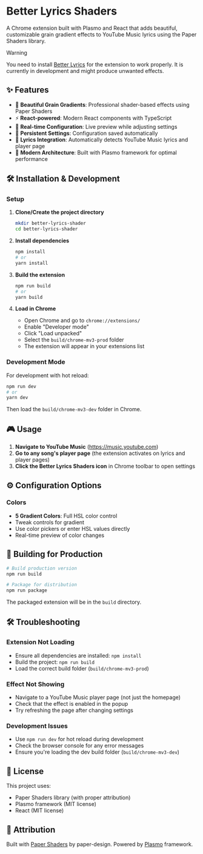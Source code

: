 # Better Lyrics Shaders

A Chrome extension built with Plasmo and React that adds beautiful, customizable grain gradient effects to YouTube Music lyrics using the Paper Shaders library.

> [!WARNING]
> You need to install [Better Lyrics](https://github.com/boidushya/better-lyrics) for the extension to work properly. It is currently in development and might produce unwanted effects.

## ✨ Features

- 🎨 **Beautiful Grain Gradients**: Professional shader-based effects using Paper Shaders
- ⚡ **React-powered**: Modern React components with TypeScript
- 🔧 **Real-time Configuration**: Live preview while adjusting settings
- 💾 **Persistent Settings**: Configuration saved automatically
- 🎵 **Lyrics Integration**: Automatically detects YouTube Music lyrics and player page
- 🚀 **Modern Architecture**: Built with Plasmo framework for optimal performance

## 🛠️ Installation & Development

### Setup

1. **Clone/Create the project directory**
   ```bash
   mkdir better-lyrics-shader
   cd better-lyrics-shader
   ```

2. **Install dependencies**
   ```bash
   npm install
   # or
   yarn install
   ```

3. **Build the extension**
   ```bash
   npm run build
   # or
   yarn build
   ```

4. **Load in Chrome**
   - Open Chrome and go to `chrome://extensions/`
   - Enable "Developer mode"
   - Click "Load unpacked"
   - Select the `build/chrome-mv3-prod` folder
   - The extension will appear in your extensions list

### Development Mode

For development with hot reload:

```bash
npm run dev
# or
yarn dev
```

Then load the `build/chrome-mv3-dev` folder in Chrome.

## 🎮 Usage

1. **Navigate to YouTube Music** (https://music.youtube.com)
2. **Go to any song's player page** (the extension activates on lyrics and player pages)
3. **Click the Better Lyrics Shaders icon** in Chrome toolbar to open settings

## ⚙️ Configuration Options

### Colors
- **5 Gradient Colors**: Full HSL color control
- Tweak controls for gradient
- Use color pickers or enter HSL values directly
- Real-time preview of color changes

## 🚀 Building for Production

```bash
# Build production version
npm run build

# Package for distribution
npm run package
```

The packaged extension will be in the `build` directory.

## 🛠️ Troubleshooting

### Extension Not Loading
- Ensure all dependencies are installed: `npm install`
- Build the project: `npm run build`
- Load the correct build folder (`build/chrome-mv3-prod`)

### Effect Not Showing
- Navigate to a YouTube Music player page (not just the homepage)
- Check that the effect is enabled in the popup
- Try refreshing the page after changing settings

### Development Issues
- Use `npm run dev` for hot reload during development
- Check the browser console for any error messages
- Ensure you're loading the dev build folder (`build/chrome-mv3-dev`)

## 📜 License

This project uses:
- Paper Shaders library (with proper attribution)
- Plasmo framework (MIT license)
- React (MIT license)

## 🙏 Attribution

Built with [Paper Shaders](https://github.com/paper-design/shaders) by paper-design. 
Powered by [Plasmo](https://www.plasmo.com/) framework.
